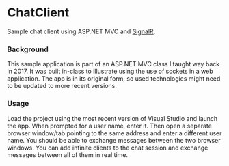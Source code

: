 ﻿# ChatClient
Sample chat client using ASP.NET MVC and [SignalR](https://github.com/SignalR/SignalR "SignalR").

### Background
This sample application is part of an ASP.NET MVC class I taught way back in 2017. It was built in-class to illustrate using the use of sockets in a web application. The app is in its original form, so used technologies might need to be updated to more recent versions.

### Usage
Load the project using the most recent version of Visual Studio and launch the app. When prompted for a user name, enter it. Then open a separate browser window/tab pointing to the same address and enter a different user name. You should be able to exchange messages between the two browser windows. You can add infinite clients to the chat session and exchange messages between all of them in real time.

